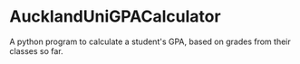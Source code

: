 # AucklandUniGPACalculator
A python program to calculate a student's GPA, based on grades from their classes so far.
